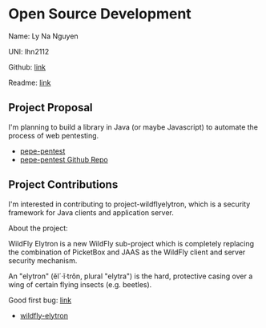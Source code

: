 # Open Source Development

Name: Ly Na Nguyen

UNI: lhn2112

Github: [link](https://github.com/Lynanguyen0515)

Readme: [link](https://github.com/Lynanguyen0515/Lynanguyen0515/blob/main/README.md)

## Project Proposal
I'm planning to build a library in Java (or maybe Javascript) to automate the process of web pentesting. 

- [pepe-pentest](./projects/javascript/pepe-pentest.md)
- [pepe-pentest Github Repo](https://github.com/Lynanguyen0515/pepe-pentest)

## Project Contributions
I'm interested in contributing to  project-wildflyelytron, which is a security framework for Java clients and application server.

About the project: 

WildFly Elytron is a new WildFly sub-project which is completely replacing the combination of PicketBox and JAAS as the WildFly client and server security mechanism.

An "elytron" (ĕl´·ĭ·trŏn, plural "elytra") is the hard, protective casing over a wing of certain flying insects (e.g. beetles).

Good first bug: [link](https://issues.redhat.com/browse/ELY-2310?filter=12383825)
- [wildfly-elytron](./projects/java/wildfly-contribute.md)


